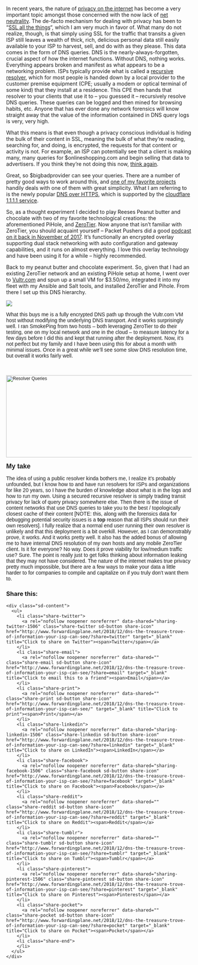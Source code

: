 In recent years, the nature of [privacy on the internet](http://fortune.com/2017/11/23/net-neutrality-explained-what-it-means-and-why-it-matters/) has become a very important topic amongst those concerned with the now lack of [net neutrality](https://www.theverge.com/2017/12/14/16776154/fcc-net-neutrality-vote-results-rules-repealed). The de-facto mechanism for dealing with privacy has been to &#8220;[SSL all the things](https://letsencrypt.org/)&#8220;, which I am very much in favor of. What many do not realize, though, is that simply using SSL for the traffic that transits a given ISP still leaves a wealth of thick, rich, delicious personal data still easily available to your ISP to harvest, sell, and do with as they please. This data comes in the form of DNS queries. DNS is the nearly-always-forgotten, crucial aspect of how the internet functions. Without DNS, nothing works. Everything appears broken and manifest as what appears to be a networking problem. ISPs typically provide what is called a [recursive resolver](https://umbrella.cisco.com/blog/2014/07/16/difference-authoritative-recursive-dns-nameservers/), which for most people is handed down by a local provider to the customer premise equipment (CPE; usually a modem or optical terminal of some kind) that they install at a residence. This CPE then hands that resolver to your clients that use it to &#8211; you guessed it &#8211; recursively resolve DNS queries. These queries can be logged and then mined for browsing habits, etc. Anyone that has ever done any network forensics will know straight away that the value of the information contained in DNS query logs is very, very high. 

What this means is that even though a privacy conscious individual is hiding the bulk of their content in SSL, meaning the bulk of what they’re reading, searching for, and doing, is encrypted, the requests for that content or activity is not. For example, an ISP can potentially see that a client is making many, many queries for $onlineshopping.com and begin selling that data to advertisers. If you think they’re not doing this now, [think again](https://www.wired.com/story/can-verizon-build-a-strong-brand-from-the-bones-of-yahoo-and-aol/). 

Great, so $bigbadprovider can see your queries. There are a number of pretty good ways to work around this, and [one of my favorite projects](https://pi-hole.net/) handily deals with one of them with great simplicity. What I am referring to is the newly popular [DNS over HTTPS](https://scotthelme.co.uk/securing-dns-across-all-of-my-devices-with-pihole-dns-over-https-1-1-1-1/), which is supported by the [cloudflare 1.1.1.1 service](https://one.one.one.one/). 

So, as a thought experiment I decided to play Reeses Peanut butter and chocolate with two of my favorite technological creations: the aforementioned PiHole, and [ZeroTier](https://zerotier.com/). Now anyone that isn’t familiar with ZeroTier, you should acquaint yourself &#8211; Packet Pushers did a good [podcast on it back in November of 2017](https://packetpushers.net/podcast/pq-134-meet-zerotier-open-source-networking/). It’s functionally an encrypted overlay supporting dual stack networking with auto configuration and gateway capabilities, and it runs on almost everything. I love this overlay technology and have been using it for a while &#8211; highly recommended.

Back to my peanut butter and chocolate experiment. So, given that I had an existing ZeroTier network and an existing PiHole setup at home, I went over to [Vultr.com](https://www.vultr.com/?ref=7692870) and spun up a small VM for $3.50/mo, integrated it into my fleet with my Ansible and Salt tools, and installed ZeroTier and Pihole. From there I set up this DNS hierarchy. 

<img style="display: block; margin-left: auto; margin-right: auto;" src="https://docs.google.com/drawings/d/e/2PACX-1vS-DsmzNWvE335KZtNo6AHX3SySG-VQWhK7i9sNgT6mFMHC5VzRWtMuJg5JraU2dJTFQT4QIGnfaMFP/pub?w=960&h=720" /> 

<span style="font-family: Helvetica;">What this buys me is a fully encrypted DNS path up through the Vultr.com VM host without modifying the underlying DNS transport. And it works surprisingly well. I ran SmokePing from two hosts &#8211; both leveraging ZeroTier to do their testing, one on my local network and one in the cloud &#8211; to measure latency for a few days before I did this and kept that running after the deployment. Now, it’s not perfect but my family and I have been using this for about a month with minimal issues. Once in a great while we’ll see some slow DNS resolution time, but overall it works fairly well. </span>

 

<span style="font-family: Helvetica; font-size: 12px;"><span style="font-family: Helvetica;"><img style="display: block; margin-left: auto; margin-right: auto;" title="Resolver Queries.png" src="https://www.forwardingplane.net/wp-content/uploads/2018/12/Resolver-Queries.png" alt="Resolver Queries" width="597" height="223" border="0" /></span></span>

<span style="font-family: Helvetica; font-size: 18px;"><strong>My take </strong></span>

<span style="font-family: Helvetica;">The idea of using a public resolver kinda bothers me, I realize it’s probably unfounded, but I know how to and have run resolvers for ISPs and organizations for like 20 years, so I have the burden of knowledge about what is in the logs and how to run my own. Using a secured recursive resolver is simply trading transit privacy for lack of query privacy somewhere else. Then there is the issue of content networks that use DNS queries to take you to the best / topologically closest cache of their content [NOTE: this, along with the forensics data for debugging potential security issues is a <strong>top</strong> reason that all ISPs should run their own resolvers]. I fully realize that a normal end user running their own resolver is unlikely and that this deployment is a bit overkill. However, as I can demonstrably prove, it works. And it works pretty well. It also has the added bonus of allowing me to have internal DNS resolution of my own hosts and any mobile ZeroTier client. Is it for everyone? No way. Does it prove viability for low/medium traffic use? Sure. The point is really just to get folks thinking about information leaking that they may not have considered. The nature of the internet makes true privacy pretty much impossible, but there are a few ways to make your data a little harder to for companies to compile and capitalize on if you truly don’t want them to. </span>

<div class="sharedaddy sd-sharing-enabled">
  <div class="robots-nocontent sd-block sd-social sd-social-icon-text sd-sharing">
    <h3 class="sd-title">
      Share this:
    </h3>
    
    <div class="sd-content">
      <ul>
        <li class="share-twitter">
          <a rel="nofollow noopener noreferrer" data-shared="sharing-twitter-1506" class="share-twitter sd-button share-icon" href="http://www.forwardingplane.net/2018/12/dns-the-treasure-trove-of-information-your-isp-can-see/?share=twitter" target="_blank" title="Click to share on Twitter"><span>Twitter</span></a>
        </li>
        <li class="share-email">
          <a rel="nofollow noopener noreferrer" data-shared="" class="share-email sd-button share-icon" href="http://www.forwardingplane.net/2018/12/dns-the-treasure-trove-of-information-your-isp-can-see/?share=email" target="_blank" title="Click to email this to a friend"><span>Email</span></a>
        </li>
        <li class="share-print">
          <a rel="nofollow noopener noreferrer" data-shared="" class="share-print sd-button share-icon" href="http://www.forwardingplane.net/2018/12/dns-the-treasure-trove-of-information-your-isp-can-see/" target="_blank" title="Click to print"><span>Print</span></a>
        </li>
        <li class="share-linkedin">
          <a rel="nofollow noopener noreferrer" data-shared="sharing-linkedin-1506" class="share-linkedin sd-button share-icon" href="http://www.forwardingplane.net/2018/12/dns-the-treasure-trove-of-information-your-isp-can-see/?share=linkedin" target="_blank" title="Click to share on LinkedIn"><span>LinkedIn</span></a>
        </li>
        <li class="share-facebook">
          <a rel="nofollow noopener noreferrer" data-shared="sharing-facebook-1506" class="share-facebook sd-button share-icon" href="http://www.forwardingplane.net/2018/12/dns-the-treasure-trove-of-information-your-isp-can-see/?share=facebook" target="_blank" title="Click to share on Facebook"><span>Facebook</span></a>
        </li>
        <li class="share-reddit">
          <a rel="nofollow noopener noreferrer" data-shared="" class="share-reddit sd-button share-icon" href="http://www.forwardingplane.net/2018/12/dns-the-treasure-trove-of-information-your-isp-can-see/?share=reddit" target="_blank" title="Click to share on Reddit"><span>Reddit</span></a>
        </li>
        <li class="share-tumblr">
          <a rel="nofollow noopener noreferrer" data-shared="" class="share-tumblr sd-button share-icon" href="http://www.forwardingplane.net/2018/12/dns-the-treasure-trove-of-information-your-isp-can-see/?share=tumblr" target="_blank" title="Click to share on Tumblr"><span>Tumblr</span></a>
        </li>
        <li class="share-pinterest">
          <a rel="nofollow noopener noreferrer" data-shared="sharing-pinterest-1506" class="share-pinterest sd-button share-icon" href="http://www.forwardingplane.net/2018/12/dns-the-treasure-trove-of-information-your-isp-can-see/?share=pinterest" target="_blank" title="Click to share on Pinterest"><span>Pinterest</span></a>
        </li>
        <li class="share-pocket">
          <a rel="nofollow noopener noreferrer" data-shared="" class="share-pocket sd-button share-icon" href="http://www.forwardingplane.net/2018/12/dns-the-treasure-trove-of-information-your-isp-can-see/?share=pocket" target="_blank" title="Click to share on Pocket"><span>Pocket</span></a>
        </li>
        <li class="share-end">
        </li>
      </ul>
    </div>
  </div>
</div>
